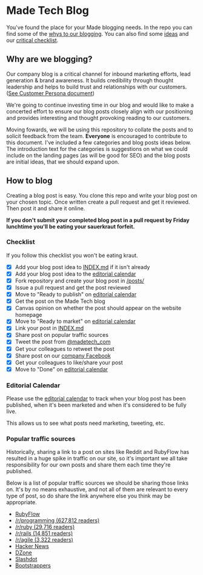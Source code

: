 # Made Tech Blog

You've found the place for your Made blogging needs. In the repo you can find
some of the [whys to our blogging](#why-are-we-blogging). You can also find some
[ideas](INDEX.md) and our [critical checklist](#checklist).

## Why are we blogging?

Our company blog is a critical channel for inbound marketing efforts, lead generation & brand awareness. It builds credibility through thought leadership and helps to build trust and relationships with our customers. ([See Customer Persona document](https://docs.google.com/a/maine-associates.com/document/d/1S0VF2oMMGqyHByisSmGDMGpZgTUcuh-38J9rg6GpcEQ/edit?usp=sharing))

We're going to continue investing time in our blog and would like to make a concerted effort to ensure our blog posts closely align with our positioning and provides interesting and thought provoking reading to our customers.

Moving fowards, we will be using this repository to collate the posts and to solicit feedback from the team. **Everyone** is encouraged to contribute to this document. I've included a few categories and blog posts ideas below. The introduction text for the categories is suggestions on what we could include on the landing pages (as will be good for SEO) and the blog posts are initial ideas, that we should expand upon.

## How to blog

Creating a blog post is easy. You clone this repo and write your blog post on
your chosen topic. Once written create a pull request and get it reviewed.
Then post it and share it online.

**If you don't submit your completed blog post in a pull request by Friday lunchtime you'll
be eating your sauerkraut forfeit.**

### Checklist

If you follow this checklist you won't be eating kraut.

 - [x] Add your blog post idea to [INDEX.md](INDEX.md) if it isn't already
 - [x] Add your blog post idea to the [editorial calendar][ed-cal]
 - [x] Fork repository and create your blog post in [/posts/](/posts/)
 - [x] Issue a pull request and get the post reviewed
 - [x] Move to "Ready to publish" on [editorial calendar][ed-cal]
 - [x] Get the post on the Made Tech blog
 - [x] Canvas opinion on whether the post should appear on the website homepage
 - [x] Move to "Ready to market" on [editorial calendar][ed-cal]
 - [x] Link your post in [INDEX.md](INDEX.md)
 - [x] Share post on popular traffic sources
 - [x] Tweet the post from [@madetech_com](https://twitter.com/madetech_com)
 - [x] Get your colleagues to retweet the post
 - [x] Share post on our [company Facebook](https://www.facebook.com/madetech)
 - [x] Get your colleagues to like/share your post
 - [x] Move to "Done" on [editorial calendar][ed-cal]

### Editorial Calendar

Please use the [editorial calendar][ed-cal] to track when your blog post has
been published, when it's been marketed and when it's considered to be fully
live.

This allows us to see what posts need marketing, tweeting, etc.

[ed-cal]: https://trello.com/b/jDROwI93/editorial-calendar

### Popular traffic sources

Historically, sharing a link to a post on sites like Reddit and RubyFlow has resulted in a huge spike in traffic on our site, so it's important we all take responsibility for our own posts and share them each time they're published.

Below is a list of popular traffic sources we should be sharing those links on. It's by no means exhaustive, and not all of them are relevant to every type of post, so do share the link anywhere else you think may be appropriate.

- [RubyFlow](http://www.rubyflow.com)
- [/r/programming (627,812 readers)](http://www.reddit.com/r/programming)
- [/r/ruby (29,716 readers)](http://www.reddit.com/r/ruby)
- [/r/rails (14,851 readers)](http://www.reddit.com/r/rails)
- [/r/agile (3,322 readers)](http://www.reddit.com/r/agile)
- [Hacker News](https://news.ycombinator.com/submit)
- [DZone](https://dzone.com/links)
- [Slashdot](http://developers.slashdot.org/)
- [Bootstrappers](http://www.bootstrappers.io/)
